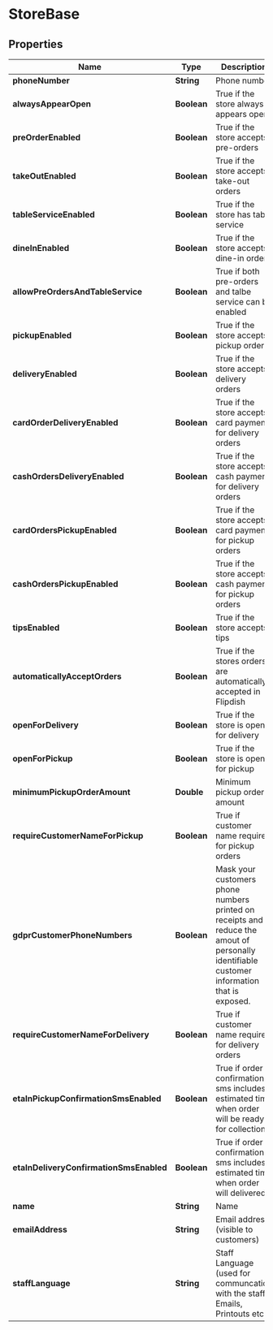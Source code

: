 
# StoreBase

## Properties
Name | Type | Description | Notes
------------ | ------------- | ------------- | -------------
**phoneNumber** | **String** | Phone number |  [optional]
**alwaysAppearOpen** | **Boolean** | True if the store always appears open |  [optional]
**preOrderEnabled** | **Boolean** | True if the store accepts pre-orders |  [optional]
**takeOutEnabled** | **Boolean** | True if the store accepts take-out orders |  [optional]
**tableServiceEnabled** | **Boolean** | True if the store has table service |  [optional]
**dineInEnabled** | **Boolean** | True if the store accepts dine-in orders |  [optional]
**allowPreOrdersAndTableService** | **Boolean** | True if both pre-orders and talbe service can be enabled |  [optional]
**pickupEnabled** | **Boolean** | True if the store accepts pickup orders |  [optional]
**deliveryEnabled** | **Boolean** | True if the store accepts delivery orders |  [optional]
**cardOrderDeliveryEnabled** | **Boolean** | True if the store accepts card payment for delivery orders |  [optional]
**cashOrdersDeliveryEnabled** | **Boolean** | True if the store accepts cash payment for delivery orders |  [optional]
**cardOrdersPickupEnabled** | **Boolean** | True if the store accepts card payment for pickup orders |  [optional]
**cashOrdersPickupEnabled** | **Boolean** | True if the store accepts cash payment for pickup orders |  [optional]
**tipsEnabled** | **Boolean** | True if the store accepts tips |  [optional]
**automaticallyAcceptOrders** | **Boolean** | True if the stores orders are automatically accepted in Flipdish |  [optional]
**openForDelivery** | **Boolean** | True if the store is open for delivery |  [optional]
**openForPickup** | **Boolean** | True if the store is open for pickup |  [optional]
**minimumPickupOrderAmount** | **Double** | Minimum pickup order amount |  [optional]
**requireCustomerNameForPickup** | **Boolean** | True if customer name required for pickup orders |  [optional]
**gdprCustomerPhoneNumbers** | **Boolean** | Mask your customers phone numbers printed on receipts and reduce the amout of personally identifiable customer information that is exposed. |  [optional]
**requireCustomerNameForDelivery** | **Boolean** | True if customer name required for delivery orders |  [optional]
**etaInPickupConfirmationSmsEnabled** | **Boolean** | True if order confirmation sms includes estimated time when order will be ready for collection |  [optional]
**etaInDeliveryConfirmationSmsEnabled** | **Boolean** | True if order confirmation sms includes estimated time when order will delivered |  [optional]
**name** | **String** | Name |  [optional]
**emailAddress** | **String** | Email address (visible to customers) |  [optional]
**staffLanguage** | **String** | Staff Language (used for communcation with the staff)  Emails, Printouts etc |  [optional]



